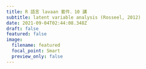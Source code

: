 ```yaml
---
title: R 語言 lavaan 套件．10 講
subtitle: latent variable analysis (Rosseel, 2012)
date: 2021-09-04T02:44:08.348Z
draft: false
featured: false
image:
  filename: featured
  focal_point: Smart
  preview_only: false
---
```


